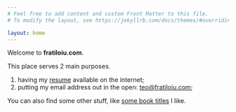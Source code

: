 ```yaml
---
# Feel free to add content and custom Front Matter to this file.
# To modify the layout, see https://jekyllrb.com/docs/themes/#overriding-theme-defaults

layout: home
---
```


Welcome to **fratiloiu.com**.

This place serves 2 main purposes. 

1. having my [resume](https://fratiloiu.com/resume.pdf) available on the internet; 
2. putting my email address out in the open: [teo@fratiloiu.com](mailto:teo@fratiloiu.com);

You can also find some other stuff, like [some book titles](/reading/) I like. 
